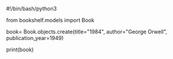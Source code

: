 #!/bin/bash/python3

from bookshelf.models import Book

book= Book.objects.create(title="1984", author="George Orwell", publication_year=1949)

print(book)

